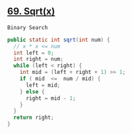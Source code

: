 [69. Sqrt(x)](https://leetcode.com/problems/sqrtx/)
---

`Binary Search`

```java
public static int sqrt(int num) {
  // x * x <= num
  int left = 0;
  int right = num;
  while (left < right) {
    int mid = (left + right + 1) >> 1;
    if ( mid  <=  num / mid) {
      left = mid;
    } else {
      right = mid - 1;
    }
  }
  return right;
}
```
